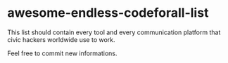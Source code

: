 awesome-endless-codeforall-list
===============================

This list should contain every tool and every communication platform that civic hackers worldwide use to work.

Feel free to commit new informations.
